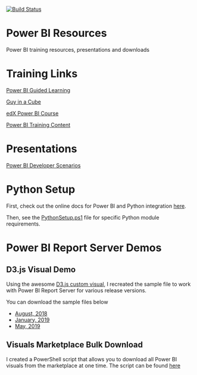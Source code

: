 [![Build Status](https://dev.azure.com/stevewi2019/stevewi/_apis/build/status/SteveWinward.PowerBI?branchName=master)](https://dev.azure.com/stevewi2019/stevewi/_build/latest?definitionId=1&branchName=master)

# Power BI Resources
Power BI training resources, presentations and downloads

# Training Links
[Power BI Guided Learning](https://docs.microsoft.com/en-us/power-bi/guided-learning/)

[Guy in a Cube](https://www.youtube.com/channel/UCFp1vaKzpfvoGai0vE5VJ0w)

[edX Power BI Course](https://www.edx.org/course/analyzing-and-visualizing-data-with-power-bi-0)

[Power BI Training Content](https://aka.ms/PBITraining)

# Presentations
[Power BI Developer Scenarios](https://aka.ms/steve-pbi-dev)

# Python Setup
First, check out the online docs for Power BI and Python integration [here](https://docs.microsoft.com/en-us/power-bi/desktop-python-scripts).

Then, see the [PythonSetup.ps1](/Python/PythonSetup.ps1) file for specific Python module requirements.

# Power BI Report Server Demos
## D3.js Visual Demo
Using the awesome [D3.js custom visual](https://appsource.microsoft.com/en-us/product/power-bi-visuals/WA104381354?tab=Overview), I recreated the sample file to work with Power BI Report Server for various release versions. 

You can download the sample files below

* [August, 2018](/Misc/d3js_report_server_aug_2018.pbix)
* [January, 2019](/Misc/d3js_report_server_jan_2019.pbix)
* [May, 2019](/Misc/d3js_report_server_may_2019.pbix)

## Visuals Marketplace Bulk Download
I created a PowerShell script that allows you to download all Power BI visuals from the marketplace at one time.  The script can be found [here](/Misc/VisualsBulkDownloadTool.ps1)
